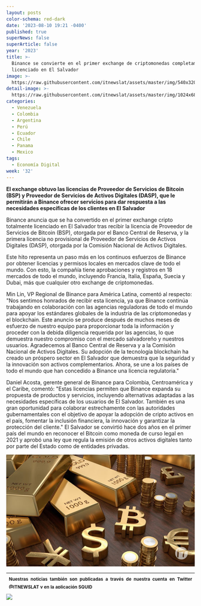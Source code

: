 ```yaml
---
layout: posts
color-schema: red-dark
date: '2023-08-10 19:21 -0400'
published: true
superNews: false
superArticle: false
year: '2023'
title: >-
  Binance se convierte en el primer exchange de criptomonedas completamente
  licenciado en El Salvador
image: >-
  https://raw.githubusercontent.com/itnewslat/assets/master/img/540x320/Criptomonedas-p.jpg
detail-image: >-
  https://raw.githubusercontent.com/itnewslat/assets/master/img/1024x680/Criptomonedas-g.jpg
categories:
  - Venezuela
  - Colombia
  - Argentina
  - Perú
  - Ecuador
  - Chile
  - Panama
  - Mexico
tags:
  - Economía Digital
week: '32'
---
```

**El exchange obtuvo las licencias de Proveedor de Servicios de Bitcoin (BSP) y Proveedor de Servicios de Activos Digitales (DASP), que le permitirán a Binance ofrecer servicios para dar respuesta a las necesidades específicas de los clientes en El Salvador**

Binance anuncia que se ha convertido en el primer exchange cripto totalmente licenciado en El Salvador tras recibir la licencia de Proveedor de Servicios de Bitcoin (BSP), otorgada por el Banco Central de Reserva, y la primera licencia no provisional de Proveedor de Servicios de Activos Digitales (DASP), otorgada por la Comisión Nacional de Activos Digitales.

Este hito representa un paso más en los continuos esfuerzos de Binance por obtener licencias y permisos locales en mercados clave de todo el mundo. Con esto, la compañía tiene aprobaciones y registros en 18 mercados de todo el mundo, incluyendo Francia, Italia, España, Suecia y Dubai, más que cualquier otro exchange de criptomonedas.

Min Lin, VP Regional de Binance para América Latina, comentó al respecto: "Nos sentimos honrados de recibir esta licencia, ya que Binance continúa trabajando en colaboración con las agencias reguladoras de todo el mundo para apoyar los estándares globales de la industria de las criptomonedas y el blockchain. Este anuncio se produce después de muchos meses de esfuerzo de nuestro equipo para proporcionar toda la información y proceder con la debida diligencia requerida por las agencias, lo que demuestra nuestro compromiso con el mercado salvadoreño y nuestros usuarios. Agradecemos al Banco Central de Reserva y a la Comisión Nacional de Activos Digitales. Su adopción de la tecnología blockchain ha creado un próspero sector en El Salvador que demuestra que la seguridad y la innovación son activos complementarios. Ahora, se une a los países de todo el mundo que han concedido a Binance una licencia regulatoria."

Daniel Acosta, gerente general de Binance para Colombia, Centroamérica y el Caribe, comentó: "Estas licencias permiten que Binance expanda su propuesta de productos y servicios, incluyendo alternativas adaptadas a las necesidades específicas de los usuarios de El Salvador. También es una gran oportunidad para colaborar estrechamente con las autoridades gubernamentales con el objetivo de apoyar la adopción de cripto activos en el país, fomentar la inclusión financiera, la innovación y garantizar la protección del cliente."
El Salvador se convirtió hace dos años en el primer país del mundo en reconocer el Bitcoin como moneda de curso legal en 2021 y aprobó una ley que regula la emisión de otros activos digitales tanto por parte del Estado como de entidades privadas. 

![](https://raw.githubusercontent.com/itnewslat/assets/master/img/540x320/Criptomonedas-p.jpg)

<table style="height: 42px;" width="569">
<tbody>
<tr>
<td style="text-align: justify;"><sub><strong>Nuestras noticias también son publicadas a través de nuestra cuenta en Twitter <a href="https://twitter.com/itnewslat?lang=es">@ITNEWSLAT</a> y en la aplicación <a href="https://squidapp.co/en/">SQUID</a></strong></sub></td>
</tr>
</tbody>
</table>

<img src="https://tracker.metricool.com/c3po.jpg?hash=56f88a41e39ab42c063cc51676587a04"/>